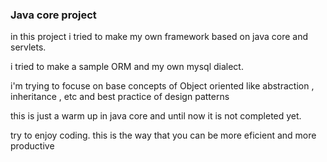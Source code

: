 ### Java core project
in this project i tried to make my own framework based on java core and servlets.

i tried to make a sample ORM and my own mysql dialect.

i'm trying to focuse on base concepts of Object oriented like abstraction , inheritance , etc and best practice of design patterns

this is just a warm up in java core and until now it is not completed yet.

try to enjoy coding. this is the way that you can be more eficient and more productive 

